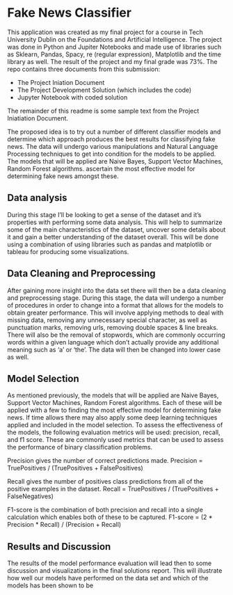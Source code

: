 # Fake News Classifier

This application was created as my final project for a course in Tech University Dublin on the Foundations and Artificial Intelligence. The project was done in Python and Jupiter Notebooks and made use of libraries such as Sklearn, Pandas, Spacy, re (regular expression), Matplotlib and the time library as well. The result of the project and my final grade was 73%. The repo contains three documents from this submission:
- The Project Iniation Document
- The Project Development Solution (which includes the code)
- Jupyter Notebook with coded solution

The remainder of this readme is some sample text from the Project Iniatiation Document.

The proposed idea is to try out a number of different classifier models and determine which approach produces the best results for classifying fake news. The data will undergo various manipulations and Natural Language Processing techniques to get into condition for the models to be applied.  The models that will be applied are Naive Bayes, Support Vector Machines, Random Forest algorithms.  ascertain the most effective model for determining fake news amongst these. 

## Data analysis
During this stage I’ll be looking to get a sense of the dataset and it’s properties with performing some data analysis.
This will help to summarize some of the main characteristics of the dataset, uncover some details about it and gain a
better understanding of the dataset overall. This will be done using a combination of using libraries such as pandas
and matplotlib or tableau for producing some visualizations.

## Data Cleaning and Preprocessing
After gaining more insight into the data set there will then be a data cleaning and preprocessing stage. During this
stage, the data will undergo a number of procedures in order to change into a format that allows for the models to
obtain greater performance. This will involve applying methods to deal with missing data, removing any
unnecessary special character, as well as punctuation marks, removing urls, removing double spaces & line breaks.
There will also be the removal of stopwords, which are commonly occurring words within a given language which
don’t actually provide any additional meaning such as ‘a’ or ‘the’. The data will then be changed into lower case as
well.

## Model Selection
As mentioned previously, the models that will be applied are Naive Bayes, Support Vector Machines, Random Forest
algorithms. Each of these will be applied with a few to finding the most effective model for determining fake news. If
time allows there may also apply some deep learning techniques applied and included in the model selection.
To assess the effectiveness of the models, the following evaluation metrics will be used: precision, recall, and f1
score. These are commonly used metrics that can be used to assess the performance of binary classification
problems.

Precision gives the number of correct predictions made.
Precision = TruePositives / (TruePositives + FalsePositives)

Recall gives the number of positives class predictions from all of the positive examples in the dataset.
Recall = TruePositives / (TruePositives + FalseNegatives)

F1-score is the combination of both precision and recall into a single calculation which enables both of these to be
captured.
F1-score = (2 * Precision * Recall) / (Precision + Recall)

## Results and Discussion
The results of the model performance evaluation will lead then to some discussion and visualizations in the final
solutions report. This will illustrate how well our models have performed on the data set and which of the models
has been shown to be




